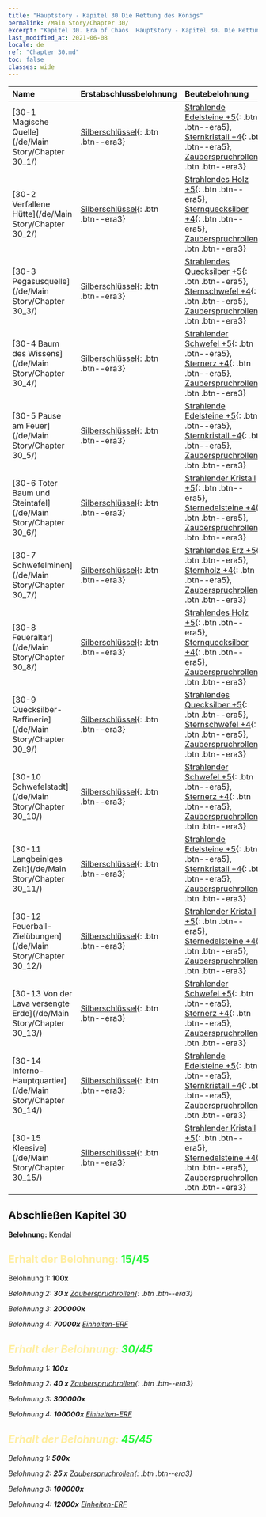 ```yaml
---
title: "Hauptstory - Kapitel 30 Die Rettung des Königs"
permalink: /Main Story/Chapter 30/
excerpt: "Kapitel 30. Era of Chaos  Hauptstory - Kapitel 30. Die Rettung des Königs"
last_modified_at: 2021-06-08
locale: de
ref: "Chapter 30.md"
toc: false
classes: wide
---
```


  | Name |  Erstabschlussbelohnung | Beutebelohnung |
  |:------------|:------------|:------------| 
  | [30-1 Magische Quelle](/de/Main Story/Chapter 30_1/) | [Silberschlüssel](/ItemsDE/con_693/){: .btn .btn--era3} | [Strahlende Edelsteine +5](/ItemsDE/mat_100/){: .btn .btn--era5}, [Sternkristall +4](/ItemsDE/mat_94/){: .btn .btn--era5}, [Zauberspruchrollen](/ItemsDE/con_694/){: .btn .btn--era3} |
  | [30-2 Verfallene Hütte](/de/Main Story/Chapter 30_2/) | [Silberschlüssel](/ItemsDE/con_693/){: .btn .btn--era3} | [Strahlendes Holz +5](/ItemsDE/mat_97/){: .btn .btn--era5}, [Sternquecksilber +4](/ItemsDE/mat_91/){: .btn .btn--era5}, [Zauberspruchrollen](/ItemsDE/con_694/){: .btn .btn--era3} |
  | [30-3 Pegasusquelle](/de/Main Story/Chapter 30_3/) | [Silberschlüssel](/ItemsDE/con_693/){: .btn .btn--era3} | [Strahlendes Quecksilber +5](/ItemsDE/mat_98/){: .btn .btn--era5}, [Sternschwefel +4](/ItemsDE/mat_92/){: .btn .btn--era5}, [Zauberspruchrollen](/ItemsDE/con_694/){: .btn .btn--era3} |
  | [30-4 Baum des Wissens](/de/Main Story/Chapter 30_4/) | [Silberschlüssel](/ItemsDE/con_693/){: .btn .btn--era3} | [Strahlender Schwefel +5](/ItemsDE/mat_99/){: .btn .btn--era5}, [Sternerz +4](/ItemsDE/mat_89/){: .btn .btn--era5}, [Zauberspruchrollen](/ItemsDE/con_694/){: .btn .btn--era3} |
  | [30-5 Pause am Feuer](/de/Main Story/Chapter 30_5/) | [Silberschlüssel](/ItemsDE/con_693/){: .btn .btn--era3} | [Strahlende Edelsteine +5](/ItemsDE/mat_100/){: .btn .btn--era5}, [Sternkristall +4](/ItemsDE/mat_94/){: .btn .btn--era5}, [Zauberspruchrollen](/ItemsDE/con_694/){: .btn .btn--era3} |
  | [30-6 Toter Baum und Steintafel](/de/Main Story/Chapter 30_6/) | [Silberschlüssel](/ItemsDE/con_693/){: .btn .btn--era3} | [Strahlender Kristall +5](/ItemsDE/mat_101/){: .btn .btn--era5}, [Sternedelsteine +4](/ItemsDE/mat_93/){: .btn .btn--era5}, [Zauberspruchrollen](/ItemsDE/con_694/){: .btn .btn--era3} |
  | [30-7 Schwefelminen](/de/Main Story/Chapter 30_7/) | [Silberschlüssel](/ItemsDE/con_693/){: .btn .btn--era3} | [Strahlendes Erz +5](/ItemsDE/mat_96/){: .btn .btn--era5}, [Sternholz +4](/ItemsDE/mat_90/){: .btn .btn--era5}, [Zauberspruchrollen](/ItemsDE/con_694/){: .btn .btn--era3} |
  | [30-8 Feueraltar](/de/Main Story/Chapter 30_8/) | [Silberschlüssel](/ItemsDE/con_693/){: .btn .btn--era3} | [Strahlendes Holz +5](/ItemsDE/mat_97/){: .btn .btn--era5}, [Sternquecksilber +4](/ItemsDE/mat_91/){: .btn .btn--era5}, [Zauberspruchrollen](/ItemsDE/con_694/){: .btn .btn--era3} |
  | [30-9 Quecksilber-Raffinerie](/de/Main Story/Chapter 30_9/) | [Silberschlüssel](/ItemsDE/con_693/){: .btn .btn--era3} | [Strahlendes Quecksilber +5](/ItemsDE/mat_98/){: .btn .btn--era5}, [Sternschwefel +4](/ItemsDE/mat_92/){: .btn .btn--era5}, [Zauberspruchrollen](/ItemsDE/con_694/){: .btn .btn--era3} |
  | [30-10 Schwefelstadt](/de/Main Story/Chapter 30_10/) | [Silberschlüssel](/ItemsDE/con_693/){: .btn .btn--era3} | [Strahlender Schwefel +5](/ItemsDE/mat_99/){: .btn .btn--era5}, [Sternerz +4](/ItemsDE/mat_89/){: .btn .btn--era5}, [Zauberspruchrollen](/ItemsDE/con_694/){: .btn .btn--era3} |
  | [30-11 Langbeiniges Zelt](/de/Main Story/Chapter 30_11/) | [Silberschlüssel](/ItemsDE/con_693/){: .btn .btn--era3} | [Strahlende Edelsteine +5](/ItemsDE/mat_100/){: .btn .btn--era5}, [Sternkristall +4](/ItemsDE/mat_94/){: .btn .btn--era5}, [Zauberspruchrollen](/ItemsDE/con_694/){: .btn .btn--era3} |
  | [30-12 Feuerball-Zielübungen](/de/Main Story/Chapter 30_12/) | [Silberschlüssel](/ItemsDE/con_693/){: .btn .btn--era3} | [Strahlender Kristall +5](/ItemsDE/mat_101/){: .btn .btn--era5}, [Sternedelsteine +4](/ItemsDE/mat_93/){: .btn .btn--era5}, [Zauberspruchrollen](/ItemsDE/con_694/){: .btn .btn--era3} |
  | [30-13 Von der Lava versengte Erde](/de/Main Story/Chapter 30_13/) | [Silberschlüssel](/ItemsDE/con_693/){: .btn .btn--era3} | [Strahlender Schwefel +5](/ItemsDE/mat_99/){: .btn .btn--era5}, [Sternerz +4](/ItemsDE/mat_89/){: .btn .btn--era5}, [Zauberspruchrollen](/ItemsDE/con_694/){: .btn .btn--era3} |
  | [30-14 Inferno-Hauptquartier](/de/Main Story/Chapter 30_14/) | [Silberschlüssel](/ItemsDE/con_693/){: .btn .btn--era3} | [Strahlende Edelsteine +5](/ItemsDE/mat_100/){: .btn .btn--era5}, [Sternkristall +4](/ItemsDE/mat_94/){: .btn .btn--era5}, [Zauberspruchrollen](/ItemsDE/con_694/){: .btn .btn--era3} |
  | [30-15 Kleesive](/de/Main Story/Chapter 30_15/) | [Silberschlüssel](/ItemsDE/con_693/){: .btn .btn--era3} | [Strahlender Kristall +5](/ItemsDE/mat_101/){: .btn .btn--era5}, [Sternedelsteine +4](/ItemsDE/mat_93/){: .btn .btn--era5}, [Zauberspruchrollen](/ItemsDE/con_694/){: .btn .btn--era3} |


## Abschließen Kapitel 30

 **Belohnung:** [Kendal](/de/heroes/Kendal/)



## <span style="color: #ffeea0">Erhalt der Belohnung: </span><span style="color: #27f73a">15/45</span>

 Belohnung 1:  **100x** <i class="fas fa-gem"/>

 Belohnung 2: **30 x** [Zauberspruchrollen](/ItemsDE/con_694/){: .btn .btn--era3}

 Belohnung 3:  **200000x** <i class="fas fa-coins"/>

 Belohnung 4:  **70000x** [Einheiten-ERF](/ItemsDE/con_902/)



## <span style="color: #ffeea0">Erhalt der Belohnung: </span><span style="color: #27f73a">30/45</span>

 Belohnung 1:  **100x** <i class="fas fa-gem"/>

 Belohnung 2: **40 x** [Zauberspruchrollen](/ItemsDE/con_694/){: .btn .btn--era3}

 Belohnung 3:  **300000x** <i class="fas fa-coins"/>

 Belohnung 4:  **100000x** [Einheiten-ERF](/ItemsDE/con_902/)



## <span style="color: #ffeea0">Erhalt der Belohnung: </span><span style="color: #27f73a">45/45</span>

 Belohnung 1:  **500x** <i class="fas fa-gem"/>

 Belohnung 2: **25 x** [Zauberspruchrollen](/ItemsDE/con_694/){: .btn .btn--era3}

 Belohnung 3:  **100000x** <i class="fas fa-coins"/>

 Belohnung 4:  **12000x** [Einheiten-ERF](/ItemsDE/con_902/)

